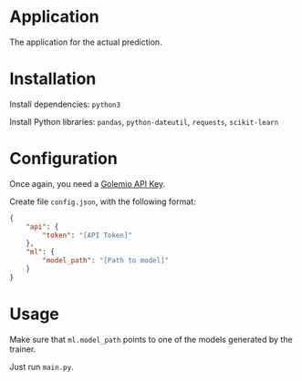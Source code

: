 # Application

The application for the actual prediction.

# Installation

Install dependencies: `python3`

Install Python libraries: `pandas`, `python-dateutil`, `requests`, `scikit-learn`

# Configuration

Once again, you need a [Golemio API Key](https://api.golemio.cz/api-keys/).

Create file `config.json`, with the following format:

```json
{
	"api": {
		"token": "[API Token]"
	},
	"ml": {
		"model_path": "[Path to model]"
	}
}
```

# Usage

Make sure that `ml.model_path` points to one of the models generated by the trainer.

Just run `main.py`.